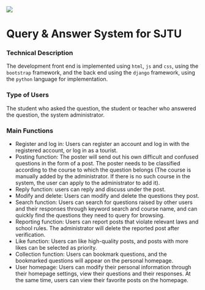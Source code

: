 <img src="https://github.com/yangco-le/query_answering_system/blob/master/img-folder/20200424182322.png" align="middle" />

# Query & Answer System for SJTU


### Technical Description
The development front end is implemented using `html`, `js` and `css`, using the `bootstrap` framework, and the back end using the `django` framework, using the `python` language for implementation.

### Type of Users
The student who asked the question, the student or teacher who answered the question, the system administrator.

### Main Functions
* Register and log in: Users can register an account and log in with the registered account, or log in as a tourist.
* Posting function: The poster will send out his own difficult and confused questions in the form of a post. The poster needs to be classified according to the course to which the question belongs (The course is manually added by the administrator. If there is no such course in the system, the user can apply to the administrator to add it).
* Reply function: users can reply and discuss under the post.
* Modify and delete: Users can modify and delete the questions they post.
* Search function: Users can search for questions raised by other users and their responses through keyword search and course name, and can quickly find the questions they need to query for browsing.
* Reporting function: Users can report posts that violate relevant laws and school rules. The administrator will delete the reported post after verification.
* Like function: Users can like high-quality posts, and posts with more likes can be selected as priority.
* Collection function: Users can bookmark questions, and the bookmarked questions will appear on the personal homepage.
* User homepage: Users can modify their personal information through their homepage settings, view their questions and their responses. At the same time, users can view their favorite posts on the homepage.
